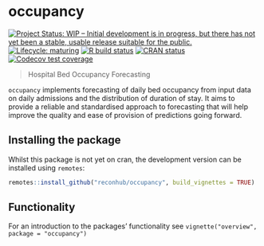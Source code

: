 
<!-- README.md is generated from README.Rmd. Please edit that file -->

# occupancy

<!-- badges: start -->

[![Project Status: WIP – Initial development is in progress, but there
has not yet been a stable, usable release suitable for the
public.](https://www.repostatus.org/badges/latest/wip.svg)](https://www.repostatus.org/#wip)
[![Lifecycle:
maturing](https://img.shields.io/badge/lifecycle-maturing-blue.svg)](https://www.tidyverse.org/lifecycle/#maturing)
[![R build
status](https://github.com/reconhub/occupancy/workflows/R-CMD-check/badge.svg)](https://github.com/reconhub/occupancy/actions)
[![CRAN
status](https://www.r-pkg.org/badges/version/occupancy)](https://CRAN.R-project.org/package=occupancy)
[![Codecov test
coverage](https://codecov.io/gh/reconhub/occupancy/branch/master/graph/badge.svg)](https://codecov.io/gh/reconhub/occupancy?branch=master)
<!-- badges: end -->

> Hospital Bed Occupancy Forecasting

`occupancy` implements forecasting of daily bed occupancy from input
data on daily admissions and the distribution of duration of stay. It
aims to provide a reliable and standardised approach to forecasting that
will help improve the quality and ease of provision of predictions going
forward.

## Installing the package

Whilst this package is not yet on cran, the development version can be
installed using `remotes`:

``` r
remotes::install_github("reconhub/occupancy", build_vignettes = TRUE)
```

## Functionality

For an introduction to the packages’ functionality see
`vignette("overview", package = "occupancy")`
